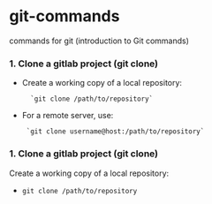 # git-commands
commands for git (introduction to Git commands)

### 1. Clone a gitlab project (git clone)
- Create a working copy of a local repository:
    
        `git clone /path/to/repository`
       
- For a remote server, use:
    
       `git clone username@host:/path/to/repository`

### 1. Clone a gitlab project (git clone)
Create a working copy of a local repository:

- `git clone /path/to/repository`
